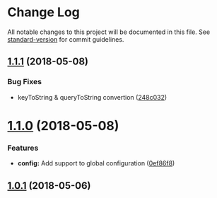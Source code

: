 # Change Log

All notable changes to this project will be documented in this file. See [standard-version](https://github.com/conventional-changelog/standard-version) for commit guidelines.

<a name="1.1.1"></a>
## [1.1.1](https://github.com/sebelga/nsql-cache-datastore/compare/v1.1.0...v1.1.1) (2018-05-08)


### Bug Fixes

* keyToString & queryToString convertion ([248c032](https://github.com/sebelga/nsql-cache-datastore/commit/248c032))



<a name="1.1.0"></a>
# [1.1.0](https://github.com/sebelga/nsql-cache-datastore/compare/v1.0.1...v1.1.0) (2018-05-08)


### Features

* **config:** Add support to global configuration ([0ef86f8](https://github.com/sebelga/nsql-cache-datastore/commit/0ef86f8))



<a name="1.0.1"></a>
## [1.0.1](https://github.com/sebelga/nsql-cache-datastore/compare/v1.0.0...v1.0.1) (2018-05-06)
